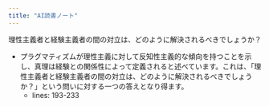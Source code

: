 ```yaml
---
title: "AI読書ノート"
---
```


理性主義者と経験主義者の間の対立は、どのように解決されるべきでしょうか？
- プラグマティズムが理性主義に対して反知性主義的な傾向を持つことを示し、真理は経験との関係性によって定義されると述べています。これは、「理性主義者と経験主義者の間の対立は、どのように解決されるべきでしょうか？」という問いに対する一つの答えとなり得ます。
    - lines: 193-233
